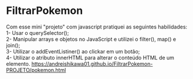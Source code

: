 # FiltrarPokemon
Com esse mini "projeto" com javascript pratiquei as seguintes habilidades:<br>
1- Usar o querySelector();<br>
2- Manipular arrays e objetos no JavaScript e utilizei o filter(), map() e join();<br>
3- Utilizar o addEventListiner() ao clickar em um botão;<br>
4- Utilizar o atributo innerHTML para alterar o conteúdo HTML de um elemento.
https://andreishikawa01.github.io/FiltrarPokemon-PROJETO/pokemon.html
